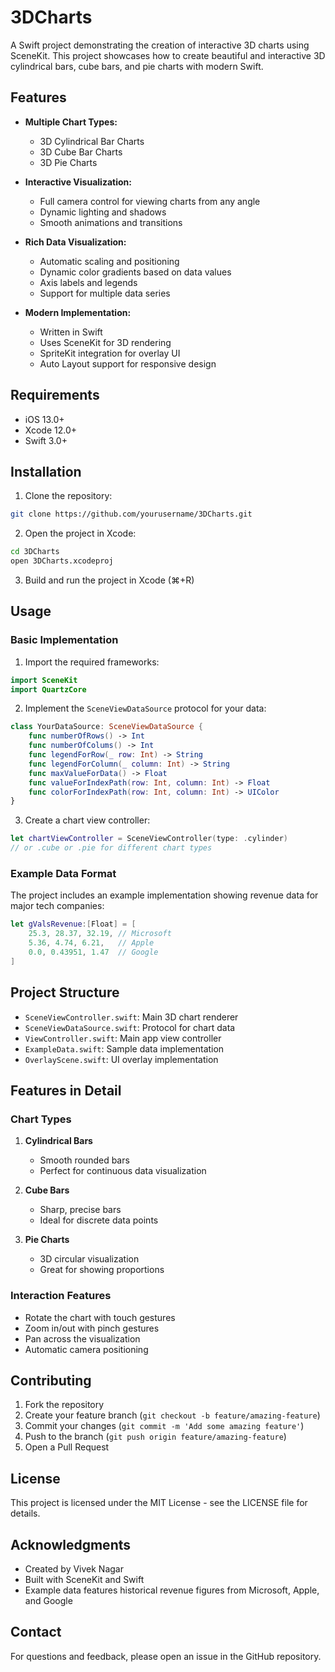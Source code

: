 # 3DCharts

A Swift project demonstrating the creation of interactive 3D charts using SceneKit. This project showcases how to create beautiful and interactive 3D cylindrical bars, cube bars, and pie charts with modern Swift.

## Features

- **Multiple Chart Types:**
  - 3D Cylindrical Bar Charts
  - 3D Cube Bar Charts
  - 3D Pie Charts

- **Interactive Visualization:**
  - Full camera control for viewing charts from any angle
  - Dynamic lighting and shadows
  - Smooth animations and transitions

- **Rich Data Visualization:**
  - Automatic scaling and positioning
  - Dynamic color gradients based on data values
  - Axis labels and legends
  - Support for multiple data series

- **Modern Implementation:**
  - Written in Swift
  - Uses SceneKit for 3D rendering
  - SpriteKit integration for overlay UI
  - Auto Layout support for responsive design

## Requirements

- iOS 13.0+
- Xcode 12.0+
- Swift 3.0+

## Installation

1. Clone the repository:
```bash
git clone https://github.com/yourusername/3DCharts.git
```

2. Open the project in Xcode:
```bash
cd 3DCharts
open 3DCharts.xcodeproj
```

3. Build and run the project in Xcode (⌘+R)

## Usage

### Basic Implementation

1. Import the required frameworks:
```swift
import SceneKit
import QuartzCore
```

2. Implement the `SceneViewDataSource` protocol for your data:
```swift
class YourDataSource: SceneViewDataSource {
    func numberOfRows() -> Int
    func numberOfColums() -> Int
    func legendForRow(_ row: Int) -> String
    func legendForColumn(_ column: Int) -> String
    func maxValueForData() -> Float
    func valueForIndexPath(row: Int, column: Int) -> Float
    func colorForIndexPath(row: Int, column: Int) -> UIColor
}
```

3. Create a chart view controller:
```swift
let chartViewController = SceneViewController(type: .cylinder)
// or .cube or .pie for different chart types
```

### Example Data Format

The project includes an example implementation showing revenue data for major tech companies:
```swift
let gValsRevenue:[Float] = [
    25.3, 28.37, 32.19, // Microsoft
    5.36, 4.74, 6.21,   // Apple
    0.0, 0.43951, 1.47  // Google
]
```

## Project Structure

- `SceneViewController.swift`: Main 3D chart renderer
- `SceneViewDataSource.swift`: Protocol for chart data
- `ViewController.swift`: Main app view controller
- `ExampleData.swift`: Sample data implementation
- `OverlayScene.swift`: UI overlay implementation

## Features in Detail

### Chart Types

1. **Cylindrical Bars**
   - Smooth rounded bars
   - Perfect for continuous data visualization

2. **Cube Bars**
   - Sharp, precise bars
   - Ideal for discrete data points

3. **Pie Charts**
   - 3D circular visualization
   - Great for showing proportions

### Interaction Features

- Rotate the chart with touch gestures
- Zoom in/out with pinch gestures
- Pan across the visualization
- Automatic camera positioning

## Contributing

1. Fork the repository
2. Create your feature branch (`git checkout -b feature/amazing-feature`)
3. Commit your changes (`git commit -m 'Add some amazing feature'`)
4. Push to the branch (`git push origin feature/amazing-feature`)
5. Open a Pull Request

## License

This project is licensed under the MIT License - see the LICENSE file for details.

## Acknowledgments

- Created by Vivek Nagar
- Built with SceneKit and Swift
- Example data features historical revenue figures from Microsoft, Apple, and Google

## Contact

For questions and feedback, please open an issue in the GitHub repository.
